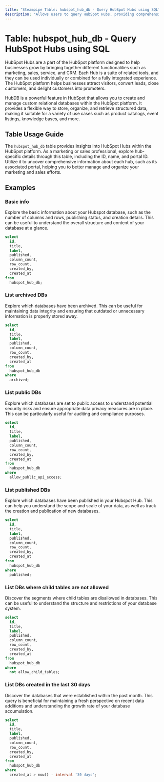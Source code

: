 ```yaml
---
title: "Steampipe Table: hubspot_hub_db - Query HubSpot Hubs using SQL"
description: "Allows users to query HubSpot Hubs, providing comprehensive details about the hubs including their ID, name, portal ID, and other relevant information."
---
```


# Table: hubspot_hub_db - Query HubSpot Hubs using SQL

HubSpot Hubs are a part of the HubSpot platform designed to help businesses grow by bringing together different functionalities such as marketing, sales, service, and CRM. Each Hub is a suite of related tools, and they can be used individually or combined for a fully integrated experience. The HubSpot platform helps businesses attract visitors, convert leads, close customers, and delight customers into promoters.

HubDB is a powerful feature in HubSpot that allows you to create and manage custom relational databases within the HubSpot platform. It provides a flexible way to store, organize, and retrieve structured data, making it suitable for a variety of use cases such as product catalogs, event listings, knowledge bases, and more.

## Table Usage Guide

The `hubspot_hub_db` table provides insights into HubSpot Hubs within the HubSpot platform. As a marketing or sales professional, explore hub-specific details through this table, including the ID, name, and portal ID. Utilize it to uncover comprehensive information about each hub, such as its associated portal, helping you to better manage and organize your marketing and sales efforts.

## Examples

### Basic info
Explore the basic information about your Hubspot database, such as the number of columns and rows, publishing status, and creation details. This can be useful to understand the overall structure and content of your database at a glance.

```sql
select
  id,
  title,
  label,
  published,
  column_count,
  row_count,
  created_by,
  created_at
from
  hubspot_hub_db;
```

### List archived DBs
Explore which databases have been archived. This can be useful for maintaining data integrity and ensuring that outdated or unnecessary information is properly stored away.

```sql
select
  id,
  title,
  label,
  published,
  column_count,
  row_count,
  created_by,
  created_at
from
  hubspot_hub_db
where
  archived;
```

### List public DBs
Explore which databases are set to public access to understand potential security risks and ensure appropriate data privacy measures are in place. This can be particularly useful for auditing and compliance purposes.

```sql
select
  id,
  title,
  label,
  published,
  column_count,
  row_count,
  created_by,
  created_at
from
  hubspot_hub_db
where
  allow_public_api_access;
```

### List published DBs
Explore which databases have been published in your Hubspot Hub. This can help you understand the scope and scale of your data, as well as track the creation and publication of new databases.

```sql
select
  id,
  title,
  label,
  published,
  column_count,
  row_count,
  created_by,
  created_at
from
  hubspot_hub_db
where
  published;
```

### List DBs where child tables are not allowed
Discover the segments where child tables are disallowed in databases. This can be useful to understand the structure and restrictions of your database system.

```sql
select
  id,
  title,
  label,
  published,
  column_count,
  row_count,
  created_by,
  created_at
from
  hubspot_hub_db
where
  not allow_child_tables;
```

### List DBs created in the last 30 days
Discover the databases that were established within the past month. This query is beneficial for maintaining a fresh perspective on recent data additions and understanding the growth rate of your database accumulation.

```sql
select
  id,
  title,
  label,
  published,
  column_count,
  row_count,
  created_by,
  created_at
from
  hubspot_hub_db
where
  created_at > now() - interval '30 days';
```
